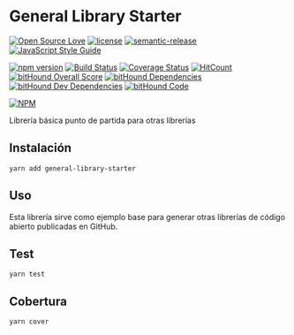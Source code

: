 General Library Starter
=======================

[![Open Source Love](https://badges.frapsoft.com/os/v2/open-source.svg?v=102)](https://github.com/ellerbrock/open-source-badge/)
[![license](https://img.shields.io/github/license/general-library-starter/general-library-starter.svg)](https://github.com/general-library-starter/general-library-starter/blob/master/LICENSE)
[![semantic-release](https://img.shields.io/badge/%20%20%F0%9F%93%A6%F0%9F%9A%80-semantic--release-e10079.svg)](https://github.com/semantic-release/semantic-release)
[![JavaScript Style Guide](https://img.shields.io/badge/code_style-standard-brightgreen.svg)](https://standardjs.com)

[![npm version](https://badge.fury.io/js/general-library-starter.svg)](https://badge.fury.io/js/general-library-starter)
[![Build Status](https://travis-ci.org/lmsp/general-library-starter.svg?branch=master)](https://travis-ci.org/lmsp/general-library-starter)
[![Coverage Status](https://coveralls.io/repos/github/lmsp/general-library-starter/badge.svg?branch=master)](https://coveralls.io/github/lmsp/general-library-starter?branch=master)
[![HitCount](http://hits.dwyl.io/lmsp/general-library-starter.svg)](http://hits.dwyl.io/lmsp/general-library-starter)
[![bitHound Overall Score](https://www.bithound.io/github/lmsp/general-library-starter/badges/score.svg)](https://www.bithound.io/github/lmsp/general-library-starter)
[![bitHound Dependencies](https://www.bithound.io/github/lmsp/general-library-starter/badges/dependencies.svg)](https://www.bithound.io/github/lmsp/general-library-starter/master/dependencies/npm)
[![bitHound Dev Dependencies](https://www.bithound.io/github/lmsp/general-library-starter/badges/devDependencies.svg)](https://www.bithound.io/github/lmsp/general-library-starter/master/dependencies/npm)
[![bitHound Code](https://www.bithound.io/github/lmsp/general-library-starter/badges/code.svg)](https://www.bithound.io/github/lmsp/general-library-starter)

[![NPM](https://nodei.co/npm/general-library-starter.png?downloads=true&downloadRank=true&stars=true)](https://nodei.co/npm/general-library-starter/)

Librería básica punto de partida para otras librerías

## Instalación

  `yarn add general-library-starter`

## Uso

Esta librería sirve como ejemplo base para generar otras librerías de código
abierto publicadas en GitHub.

## Test

  `yarn test`

## Cobertura

  `yarn cover`
